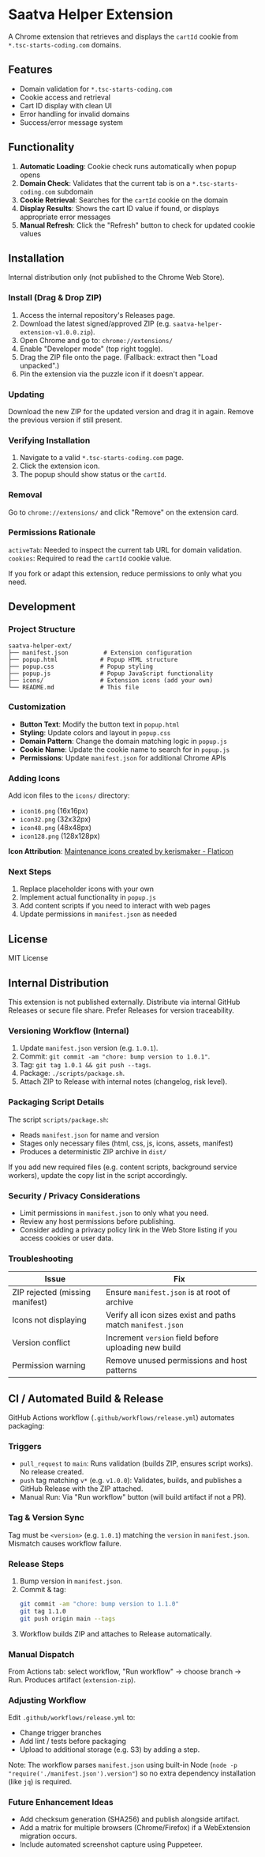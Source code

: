 # Saatva Helper Extension

A Chrome extension that retrieves and displays the `cartId` cookie from `*.tsc-starts-coding.com` domains.

## Features

- Domain validation for `*.tsc-starts-coding.com`
- Cookie access and retrieval
- Cart ID display with clean UI
- Error handling for invalid domains
- Success/error message system

## Functionality

1. **Automatic Loading**: Cookie check runs automatically when popup opens
2. **Domain Check**: Validates that the current tab is on a `*.tsc-starts-coding.com` subdomain
3. **Cookie Retrieval**: Searches for the `cartId` cookie on the domain
4. **Display Results**: Shows the cart ID value if found, or displays appropriate error messages
5. **Manual Refresh**: Click the "Refresh" button to check for updated cookie values

## Installation

Internal distribution only (not published to the Chrome Web Store).

### Install (Drag & Drop ZIP)

1. Access the internal repository's Releases page.
2. Download the latest signed/approved ZIP (e.g. `saatva-helper-extension-v1.0.0.zip`).
3. Open Chrome and go to: `chrome://extensions/`
4. Enable "Developer mode" (top right toggle).
5. Drag the ZIP file onto the page. (Fallback: extract then "Load unpacked".)
6. Pin the extension via the puzzle icon if it doesn't appear.

### Updating
Download the new ZIP for the updated version and drag it in again. Remove the previous version if still present.

### Verifying Installation
1. Navigate to a valid `*.tsc-starts-coding.com` page.
2. Click the extension icon.
3. The popup should show status or the `cartId`.

### Removal
Go to `chrome://extensions/` and click "Remove" on the extension card.

### Permissions Rationale
`activeTab`: Needed to inspect the current tab URL for domain validation.
`cookies`: Required to read the `cartId` cookie value.

If you fork or adapt this extension, reduce permissions to only what you need.

## Development

### Project Structure

```
saatva-helper-ext/
├── manifest.json          # Extension configuration
├── popup.html            # Popup HTML structure
├── popup.css             # Popup styling
├── popup.js              # Popup JavaScript functionality
├── icons/                # Extension icons (add your own)
└── README.md             # This file
```

### Customization

- **Button Text**: Modify the button text in `popup.html`
- **Styling**: Update colors and layout in `popup.css`
- **Domain Pattern**: Change the domain matching logic in `popup.js`
- **Cookie Name**: Update the cookie name to search for in `popup.js`
- **Permissions**: Update `manifest.json` for additional Chrome APIs

### Adding Icons

Add icon files to the `icons/` directory:
- `icon16.png` (16x16px)
- `icon32.png` (32x32px)
- `icon48.png` (48x48px)
- `icon128.png` (128x128px)

**Icon Attribution**: <a href="https://www.flaticon.com/free-icons/maintenance" title="maintenance icons">Maintenance icons created by kerismaker - Flaticon</a>

### Next Steps

1. Replace placeholder icons with your own
2. Implement actual functionality in `popup.js`
3. Add content scripts if you need to interact with web pages
4. Update permissions in `manifest.json` as needed

## License

MIT License

## Internal Distribution

This extension is not published externally. Distribute via internal GitHub Releases or secure file share. Prefer Releases for version traceability.

### Versioning Workflow (Internal)

1. Update `manifest.json` version (e.g. `1.0.1`).
2. Commit: `git commit -am "chore: bump version to 1.0.1"`.
3. Tag: `git tag 1.0.1 && git push --tags`.
4. Package: `./scripts/package.sh`.
5. Attach ZIP to Release with internal notes (changelog, risk level).

### Packaging Script Details

The script `scripts/package.sh`:
- Reads `manifest.json` for name and version
- Stages only necessary files (html, css, js, icons, assets, manifest)
- Produces a deterministic ZIP archive in `dist/`

If you add new required files (e.g. content scripts, background service workers), update the copy list in the script accordingly.

### Security / Privacy Considerations

- Limit permissions in `manifest.json` to only what you need.
- Review any host permissions before publishing.
- Consider adding a privacy policy link in the Web Store listing if you access cookies or user data.

### Troubleshooting

| Issue | Fix |
|-------|-----|
| ZIP rejected (missing manifest) | Ensure `manifest.json` is at root of archive |
| Icons not displaying | Verify all icon sizes exist and paths match `manifest.json` |
| Version conflict | Increment `version` field before uploading new build |
| Permission warning | Remove unused permissions and host patterns |

## CI / Automated Build & Release

GitHub Actions workflow (`.github/workflows/release.yml`) automates packaging:

### Triggers
- `pull_request` to `main`: Runs validation (builds ZIP, ensures script works). No release created.
- `push` tag matching `v*` (e.g. `v1.0.0`): Validates, builds, and publishes a GitHub Release with the ZIP attached.
- Manual Run: Via "Run workflow" button (will build artifact if not a PR).

### Tag & Version Sync
Tag must be `<version>` (e.g. `1.0.1`) matching the `version` in `manifest.json`. Mismatch causes workflow failure.

### Release Steps
1. Bump version in `manifest.json`.
2. Commit & tag:
	```bash
	git commit -am "chore: bump version to 1.1.0"
	git tag 1.1.0
	git push origin main --tags
	```
3. Workflow builds ZIP and attaches to Release automatically.

### Manual Dispatch
From Actions tab: select workflow, "Run workflow" → choose branch → Run. Produces artifact (`extension-zip`).

### Adjusting Workflow
Edit `.github/workflows/release.yml` to:
- Change trigger branches
- Add lint / tests before packaging
- Upload to additional storage (e.g. S3) by adding a step.

Note: The workflow parses `manifest.json` using built-in Node (`node -p "require('./manifest.json').version"`) so no extra dependency installation (like `jq`) is required.

### Future Enhancement Ideas
- Add checksum generation (SHA256) and publish alongside artifact.
- Add a matrix for multiple browsers (Chrome/Firefox) if a WebExtension migration occurs.
- Include automated screenshot capture using Puppeteer.

